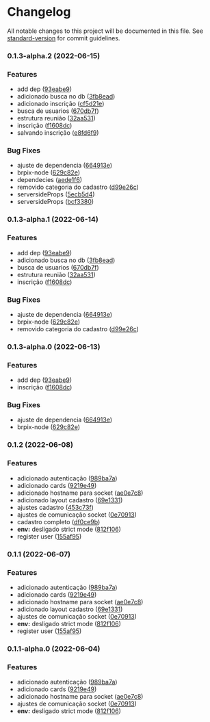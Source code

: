 # Changelog

All notable changes to this project will be documented in this file. See [standard-version](https://github.com/conventional-changelog/standard-version) for commit guidelines.

### 0.1.3-alpha.2 (2022-06-15)


### Features

* add dep ([93eabe9](https://github.com/leguass7/speed-bt/commit/93eabe9dd114cb1517c72a73dee56d5ca0f0ee4c))
* adicionado busca no db ([3fb8ead](https://github.com/leguass7/speed-bt/commit/3fb8ead310932a0a75717ccf1457ed8b322d486c))
* adicionado inscrição ([cf5d21e](https://github.com/leguass7/speed-bt/commit/cf5d21ecb9c1ddb06bab24950331f09f0cd67fe7))
* busca de usuarios ([670db7f](https://github.com/leguass7/speed-bt/commit/670db7fa540d697fa38d4eb3be4a41b455066800))
* estrutura reunião ([32aa531](https://github.com/leguass7/speed-bt/commit/32aa531817e811557a29abd21dbf41f1c8d96240))
* inscrição ([f1608dc](https://github.com/leguass7/speed-bt/commit/f1608dc8d5c562f0578f45edb0506edccf786e63))
* salvando inscrição ([e8fd6f9](https://github.com/leguass7/speed-bt/commit/e8fd6f98e1426aa282cbc3c68d172acdf6a577bb))


### Bug Fixes

* ajuste de dependencia ([664913e](https://github.com/leguass7/speed-bt/commit/664913e302499eaa9521abc6afa114c724530b79))
* brpix-node ([629c82e](https://github.com/leguass7/speed-bt/commit/629c82eb9ad8772b20e992b2cc56cef5a1357dad))
* dependecies ([aede1f6](https://github.com/leguass7/speed-bt/commit/aede1f67769b5a2b0bc7b51ef9df488bd7a32041))
* removido categoria do cadastro ([d99e26c](https://github.com/leguass7/speed-bt/commit/d99e26c50210480806d98211ea9296fb5faad51f))
* serversideProps ([5ecb5d4](https://github.com/leguass7/speed-bt/commit/5ecb5d4441d01567f67c795a0781a2c75b01c427))
* serversideProps ([bcf3380](https://github.com/leguass7/speed-bt/commit/bcf3380fe430ca7ad8d4c048e97cfe545a79aea7))

### 0.1.3-alpha.1 (2022-06-14)


### Features

* add dep ([93eabe9](https://github.com/leguass7/speed-bt/commit/93eabe9dd114cb1517c72a73dee56d5ca0f0ee4c))
* adicionado busca no db ([3fb8ead](https://github.com/leguass7/speed-bt/commit/3fb8ead310932a0a75717ccf1457ed8b322d486c))
* busca de usuarios ([670db7f](https://github.com/leguass7/speed-bt/commit/670db7fa540d697fa38d4eb3be4a41b455066800))
* estrutura reunião ([32aa531](https://github.com/leguass7/speed-bt/commit/32aa531817e811557a29abd21dbf41f1c8d96240))
* inscrição ([f1608dc](https://github.com/leguass7/speed-bt/commit/f1608dc8d5c562f0578f45edb0506edccf786e63))


### Bug Fixes

* ajuste de dependencia ([664913e](https://github.com/leguass7/speed-bt/commit/664913e302499eaa9521abc6afa114c724530b79))
* brpix-node ([629c82e](https://github.com/leguass7/speed-bt/commit/629c82eb9ad8772b20e992b2cc56cef5a1357dad))
* removido categoria do cadastro ([d99e26c](https://github.com/leguass7/speed-bt/commit/d99e26c50210480806d98211ea9296fb5faad51f))

### 0.1.3-alpha.0 (2022-06-13)


### Features

* add dep ([93eabe9](https://github.com/leguass7/speed-bt/commit/93eabe9dd114cb1517c72a73dee56d5ca0f0ee4c))
* inscrição ([f1608dc](https://github.com/leguass7/speed-bt/commit/f1608dc8d5c562f0578f45edb0506edccf786e63))


### Bug Fixes

* ajuste de dependencia ([664913e](https://github.com/leguass7/speed-bt/commit/664913e302499eaa9521abc6afa114c724530b79))
* brpix-node ([629c82e](https://github.com/leguass7/speed-bt/commit/629c82eb9ad8772b20e992b2cc56cef5a1357dad))

### 0.1.2 (2022-06-08)


### Features

* adicionado autenticação ([989ba7a](https://github.com/leguass7/speed-bt/commit/989ba7aa670bcd241e3cd6839312816045b752cf))
* adicionado cards ([9219e49](https://github.com/leguass7/speed-bt/commit/9219e490ade96997a68fc66f93428a85d86bf353))
* adicionado hostname para socket ([ae0e7c8](https://github.com/leguass7/speed-bt/commit/ae0e7c80f3b08e168a20b0130c78d354045d3256))
* adicionado layout cadastro ([69e1331](https://github.com/leguass7/speed-bt/commit/69e133176eb65e90de1a1166455dcadd805c970f))
* ajustes cadastro ([453c73f](https://github.com/leguass7/speed-bt/commit/453c73fa86268db59f3a1d35aa8e3127f5899aee))
* ajustes de comunicação socket ([0e70913](https://github.com/leguass7/speed-bt/commit/0e709130d06f7e81d17991ce33f9f6f3364c5e10))
* cadastro completo ([df0ce9b](https://github.com/leguass7/speed-bt/commit/df0ce9b3344e191de7738bca226c046e4e0868e4))
* **env:** desligado strict mode ([812f106](https://github.com/leguass7/speed-bt/commit/812f1069759d97dcd55df120328353af05bbb265))
* register user ([155af95](https://github.com/leguass7/speed-bt/commit/155af95e086876ea9ddfc2cf1ba60142f8cb85a4))

### 0.1.1 (2022-06-07)


### Features

* adicionado autenticação ([989ba7a](https://github.com/leguass7/speed-bt/commit/989ba7aa670bcd241e3cd6839312816045b752cf))
* adicionado cards ([9219e49](https://github.com/leguass7/speed-bt/commit/9219e490ade96997a68fc66f93428a85d86bf353))
* adicionado hostname para socket ([ae0e7c8](https://github.com/leguass7/speed-bt/commit/ae0e7c80f3b08e168a20b0130c78d354045d3256))
* adicionado layout cadastro ([69e1331](https://github.com/leguass7/speed-bt/commit/69e133176eb65e90de1a1166455dcadd805c970f))
* ajustes de comunicação socket ([0e70913](https://github.com/leguass7/speed-bt/commit/0e709130d06f7e81d17991ce33f9f6f3364c5e10))
* **env:** desligado strict mode ([812f106](https://github.com/leguass7/speed-bt/commit/812f1069759d97dcd55df120328353af05bbb265))
* register user ([155af95](https://github.com/leguass7/speed-bt/commit/155af95e086876ea9ddfc2cf1ba60142f8cb85a4))

### 0.1.1-alpha.0 (2022-06-04)


### Features

* adicionado autenticação ([989ba7a](https://github.com/leguass7/speed-bt/commit/989ba7aa670bcd241e3cd6839312816045b752cf))
* adicionado cards ([9219e49](https://github.com/leguass7/speed-bt/commit/9219e490ade96997a68fc66f93428a85d86bf353))
* adicionado hostname para socket ([ae0e7c8](https://github.com/leguass7/speed-bt/commit/ae0e7c80f3b08e168a20b0130c78d354045d3256))
* ajustes de comunicação socket ([0e70913](https://github.com/leguass7/speed-bt/commit/0e709130d06f7e81d17991ce33f9f6f3364c5e10))
* **env:** desligado strict mode ([812f106](https://github.com/leguass7/speed-bt/commit/812f1069759d97dcd55df120328353af05bbb265))
